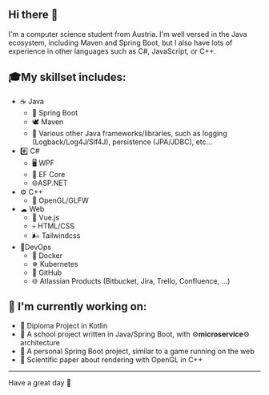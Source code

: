 ## Hi there 👋

I'm a computer science student from Austria. I'm well versed in the Java ecosystem, including Maven and Spring Boot, but I also have lots of experience in other languages such as C#, JavaScript, or C++.

## 🎓**My skillset includes:**

- ☕ Java
  - 🌱 Spring Boot
  - 🕊 Maven
  - 💾 Various other Java frameworks/libraries, such as logging (Logback/Log4J/Slf4J), persistence (JPA/JDBC), etc...
- #️⃣ C#
  - 🖥 WPF
  - 💾 EF Core
  - 🌐ASP.NET
- ⚙ C++
  - 🎥 OpenGL/GLFW
- ☁ Web
  - 💚 Vue.js
  - 💀 HTML/CSS
  - 🌬 Tailwindcss
- 🧠DevOps
  - 🐳 Docker
  - ❄ Kubernetes
  - 🤖 GitHub
  - 🌐 Atlassian Products (Bitbucket, Jira, Trello, Confluence, ...)

## 👔 **I'm currently working on:**
- 🧠 Diploma Project in Kotlin
- 🌱 A school project written in Java/Spring Boot, with ⚙**microservice**⚙ architecture
- 🌱 A personal Spring Boot project, similar to a game running on the web
- 🎥 Scientific paper about rendering with OpenGL in C++
<!--
**Luktronic/Luktronic** is a ✨ _special_ ✨ repository because its `README.md` (this file) appears on your GitHub profile.

Here are some ideas to get you started:

- 🔭 I’m currently working on ...
- 🌱 I’m currently learning ...
- 👯 I’m looking to collaborate on ...
- 🤔 I’m looking for help with ...
- 💬 Ask me about ...
- 📫 How to reach me: ...
- 😄 Pronouns: ...
- ⚡ Fun fact: ...
-->
---  

Have a great day 👋
